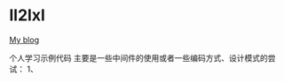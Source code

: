 # ll2lxl 
   [My blog](https://blog.csdn.net/weixin_40705080)
   
   个人学习示例代码 主要是一些中间件的使用或者一些编码方式、设计模式的尝试：
   1、
